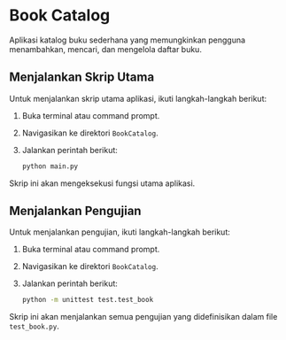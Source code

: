 # Book Catalog

 Aplikasi katalog buku sederhana yang memungkinkan pengguna menambahkan, mencari, dan mengelola daftar buku.

## Menjalankan Skrip Utama

Untuk menjalankan skrip utama aplikasi, ikuti langkah-langkah berikut:

1. Buka terminal atau command prompt.
2. Navigasikan ke direktori `BookCatalog`.
3. Jalankan perintah berikut:

    ```bash
    python main.py
    ```

Skrip ini akan mengeksekusi fungsi utama aplikasi.

## Menjalankan Pengujian

Untuk menjalankan pengujian, ikuti langkah-langkah berikut:

1. Buka terminal atau command prompt.
2. Navigasikan ke direktori `BookCatalog`.
3. Jalankan perintah berikut:

    ```bash
    python -m unittest test.test_book
    ```

Skrip ini akan menjalankan semua pengujian yang didefinisikan dalam file `test_book.py`.